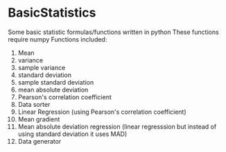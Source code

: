 # BasicStatistics
Some basic statistic formulas/functions written in python
These functions require numpy
Functions included:
1. Mean
2. variance
3. sample variance
4. standard deviation
5. sample standard deviation
6. mean absolute deviation
7. Pearson's correlation coefficient
8. Data sorter
9. Linear Regression (using Pearson's correlation coefficient)
10. Mean gradient
11. Mean absolute deviation regression (linear regresssion but instead of using standard deviation it uses MAD)
12. Data generator
